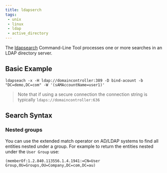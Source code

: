 ```yaml
---
title: ldapserch
tags:
 - unix
 - linux
 - ldap
 - active_directory
---
```



The [ldapsearch](https://linux.die.net/man/1/ldapsearch) Command-Line Tool processes one or more searches in an LDAP 
directory server.
<!--more-->

## Basic Example

```shell
ldapseach -x -H ldap://domaincontroller:389 -D bind-acount -b "DC=demo,DC=com" -W '(sAMAccountName=user1)'
```

> Note that if using a secure connection the connection string is typically ``ldaps://domaincontroller:636``

## Search Syntax

### Nested groups

You can use the extended match operator on AD/LDAP systems to find all entities nested under a group.
For example to return the entities nested under the `User Group` use:
```text
(memberOf:1.2.840.113556.1.4.1941:=CN=User Group,OU=Groups,OU=Company,DC=com,DC=au)
```